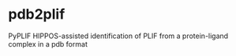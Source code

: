 # pdb2plif
PyPLIF HIPPOS-assisted identification of PLIF from a protein-ligand complex in a pdb format
